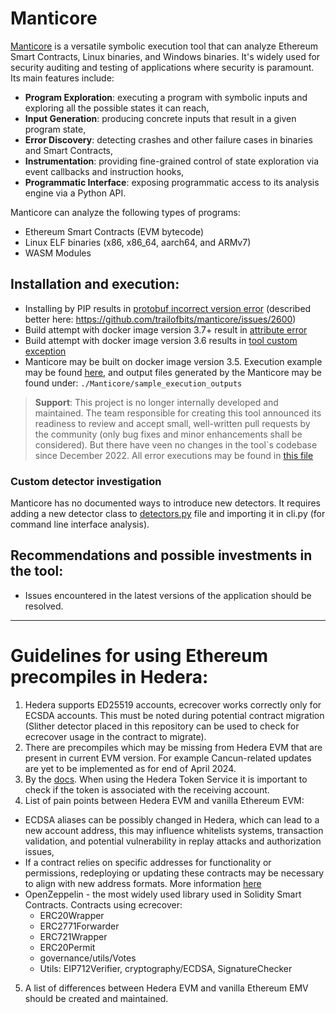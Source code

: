 # Manticore
[Manticore](https://github.com/trailofbits/manticore) is a versatile symbolic execution tool that can analyze Ethereum Smart Contracts,
Linux binaries, and Windows binaries. It's widely used for security auditing and testing of
applications where security is paramount. Its main features include:
- **Program Exploration**: executing a program with symbolic inputs and exploring all the possible states it can reach,
- **Input Generation**: producing concrete inputs that result in a given program state,
- **Error Discovery**: detecting crashes and other failure cases in binaries and Smart Contracts,
- **Instrumentation**: providing fine-grained control of state exploration via event callbacks and instruction hooks,
- **Programmatic Interface**: exposing programmatic access to its analysis engine via a Python API.

Manticore can analyze the following types of programs:

- Ethereum Smart Contracts (EVM bytecode)
- Linux ELF binaries (x86, x86_64, aarch64, and ARMv7)
- WASM Modules

## Installation and execution:
- Installing by PIP results in [protobuf incorrect version error](sample_execution/execution_errors.md#pip-instalation)
  (described better here: https://github.com/trailofbits/manticore/issues/2600)
- Build attempt with docker image version 3.7+ result in [attribute error](sample_execution/execution_errors.md#docker-v37-and-latest-)
- Build attempt with docker image version 3.6 results in [tool custom exception](sample_execution/execution_errors.md#docker-v36)
- Manticore may be built on docker image version 3.5. Execution example may be found [here](sample_execution/sample_execution.md),
  and output files generated by the Manticore may be found under: `./Manticore/sample_execution_outputs`
> **Support**:
> This project is no longer internally developed and maintained. The team responsible for creating this tool announced its
> readiness to review and accept small, well-written pull requests by the community (only bug fixes and minor
> enhancements shall be considered). But there have veen no changes in the tool`s codebase since December 2022. All error
> executions may be found in [this file](sample_execution/execution_errors.md)

### Custom detector investigation
Manticore has no documented ways to introduce new detectors. It requires adding a new detector class to [detectors.py](https://github.com/trailofbits/manticore/blob/master/manticore/ethereum/detectors.py) file and importing it in cli.py (for command line interface analysis).
## Recommendations and possible investments in the tool:
* Issues encountered in the latest versions of the application should be resolved.
----
# Guidelines for using Ethereum precompiles in Hedera:
1. Hedera supports ED25519 accounts, ecrecover works correctly only for ECSDA accounts. This must be noted during potential
   contract migration (Slither detector placed in this repository can be used to check for ecrecover usage in the contract to
   migrate).
2. There are precompiles which may be missing from Hedera EVM that are present in current EVM version.
   For example Cancun-related updates are yet to be implemented as for end of April 2024.
3. By the [docs](https://docs.hedera.com/hedera/sdks-and-apis/sdks/token-service/associate-tokens-to-an-account).
   When using the Hedera Token Service it is important to check if the token is associated with the receiving account.
4. List of pain points between Hedera EVM and vanilla Ethereum EVM:
  - ECDSA aliases can be possibly changed in Hedera, which can lead to a new account address, this may influence whitelists
    systems, transaction validation, and potential vulnerability in replay attacks and authorization issues,
  - If a contract relies on specific addresses for functionality or permissions, redeploying or updating these contracts
    may be necessary to align with new address formats.
    More information [here](https://medium.com/@Arkhia/creating-an-ecdsa-based-account-with-an-alias-on-hedera-5d5d8b2cc1e9)
  - OpenZeppelin - the most widely used library used in Solidity Smart Contracts. Contracts using ecrecover:
    - ERC20Wrapper
    - ERC2771Forwarder
    - ERC721Wrapper
    - ERC20Permit
    - governance/utils/Votes
    - Utils: EIP712Verifier, cryptography/ECDSA, SignatureChecker
5. A list of differences between Hedera EVM and vanilla Ethereum EMV should be created and maintained. 
